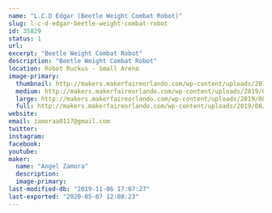 ```yaml
---
name: "L.C.D Edgar (Beetle Weight Combat Robot)"
slug: l-c-d-edgar-beetle-weight-combat-robot
id: 35829
status: 1
url: 
excerpt: "Beetle Weight Combat Robot"
description: "Beetle Weight Combat Robot"
location: Robot Ruckus - Small Arena
image-primary:
  thumbnail: http://makers.makerfaireorlando.com/wp-content/uploads/2019/08/Capture-1-150x150.jpg
  medium: http://makers.makerfaireorlando.com/wp-content/uploads/2019/08/Capture-1-300x202.jpg
  large: http://makers.makerfaireorlando.com/wp-content/uploads/2019/08/Capture-1.jpg
  full: http://makers.makerfaireorlando.com/wp-content/uploads/2019/08/Capture-1.jpg
website: 
email: zamoraa0117@gmail.com
twitter: 
instagram: 
facebook: 
youtube: 
maker:
  name: "Angel Zamora"
  description:
  image-primary: 
last-modified-db: "2019-11-06 17:07:27"
last-exported: "2020-05-07 12:08:23"
---
```

